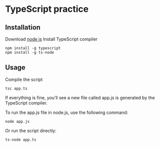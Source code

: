 # TypeScript practice

## Installation
Download [node js](https://nodejs.org/en/download/)
Install TypeScript compiler
```
npm install -g typescript
npm install -g ts-node
```

## Usage
Compile the script
```
tsc app.ts
```
If everything is fine, you’ll see a new file called app.js is generated by the TypeScript compiler.

To run the app.js file in node.js, use the following command:
```
node app.js
```
Or run the script directly:
```
ts-node app.ts
```